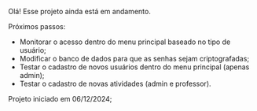 Olá! Esse projeto ainda está em andamento.

Próximos passos:
- Monitorar o acesso dentro do menu principal baseado no tipo de usuário;
- Modificar o banco de dados para que as senhas sejam criptografadas;
- Testar o cadastro de novos usuários dentro do menu principal (apenas admin);
- Testar o cadastro de novas atividades (admin e professor).

Projeto iniciado em 06/12/2024;
